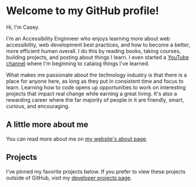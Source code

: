# Welcome to my GitHub profile!

Hi, I'm Casey.

I'm an Accessibility Enginneer who enjoys learning more about web accessibility, web development best practices, and how to become a better, more efficient human overall. I do this by reading books, taking courses, building projects, and posting about things I learn. I even started a [YouTube channel](https://www.youtube.com/channel/UCLy7uZaVQ7nl5kBpixhH5wA) where I'm beginning to catalog things I've learned.

What makes me passionate about the technology industry is that there is a place for anyone here, as long as they put in consistent time and focus to learn. Learning how to code opens up opportunities to work on interesting projects that impact real change while earning a great living. It's also a rewarding career where the far majority of people in it are friendly, smart, curious, and encouraging. 

## A little more about me

You can read more about me on [my website's about page](https://www.caseyocampo.com/about/).

## Projects

I've pinned my favorite projects below. If you prefer to view these projects outside of GitHub, visit my [developer projects page](https://www.caseyocampo.com/projects).
